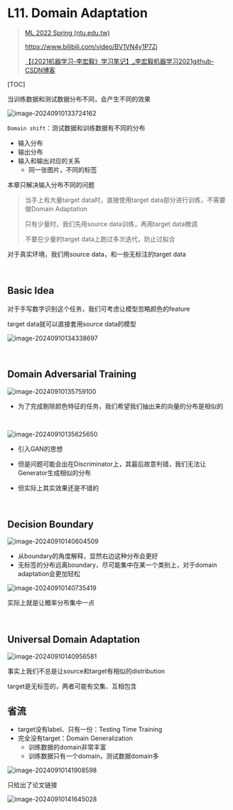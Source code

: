 # L11. Domain Adaptation

>   [ML 2022 Spring (ntu.edu.tw)](https://speech.ee.ntu.edu.tw/~hylee/ml/2022-spring.php)
>
>   https://www.bilibili.com/video/BV1VN4y1P7Zj
>
>   [【《2021机器学习-李宏毅》学习笔记】_李宏毅机器学习2021github-CSDN博客](https://blog.csdn.net/chh13502/article/details/121210730)

[TOC]

当训练数据和测试数据分布不同，会产生不同的效果

![image-20240910133724162](./L11.assets/image-20240910133724162.png)

`Domain shift`：测试数据和训练数据有不同的分布

-   输入分布
-   输出分布
-   输入和输出对应的关系
    -   同一张图片，不同的标签

本章只解决输入分布不同的问题

>   当手上有大量target data时，直接使用target data部分进行训练，不需要做Domain Adaptation
>
>   只有少量时，我们先用source data训练，再用target data微调
>
>   不要在少量的target data上跑过多次迭代，防止过拟合

对于真实环境，我们用source data，和一些无标注的target data

<br />

## Basic Idea

对于手写数字识别这个任务，我们可考虑让模型忽略颜色的feature

target data就可以直接套用source data的模型

![image-20240910134338697](./L11.assets/image-20240910134338697.png)

<br />



## Domain Adversarial Training

![image-20240910135759100](./L11.assets/image-20240910135759100.png)



-   为了完成剔除颜色特征的任务，我们希望我们抽出来的向量的分布是相似的

<br />

![image-20240910135625650](./L11.assets/image-20240910135625650.png)

-   引入GAN的思想

-   但是问题可能会出在Discriminator上，其最后故意判错，我们无法让Generator生成相似的分布
-   但实际上其实效果还是不错的

<br />



## Decision Boundary

![image-20240910140604509](./L11.assets/image-20240910140604509.png)

-   从boundary的角度解释，显然右边这种分布会更好
-   无标签的分布远离boundary，尽可能集中在某一个类别上，对于domain adaptation会更加轻松

![image-20240910140735419](./L11.assets/image-20240910140735419.png)

实际上就是让概率分布集中一点

<br />



## Universal Domain Adaptation

![image-20240910140956581](./L11.assets/image-20240910140956581.png)

事实上我们不总是让source和target有相似的distribution

target是无标签的，两者可能有交集、互相包含



## 省流

-   target没有label、只有一份：Testing Time Training
-   完全没有target：Domain Generalization
    -   训练数据的domain非常丰富
    -   训练数据只有一个domain，测试数据domain多

![image-20240910141908598](./L11.assets/image-20240910141908598.png)

只给出了论文链接





![image-20240910141645028](./L11.assets/image-20240910141645028.png)

